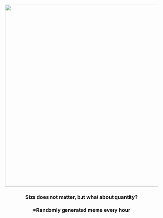 <p align="center">
        <img src="https://i.redd.it/38y6eibkyhv91.jpg" width="600" height="600">
        </p>
        <h3 align="center">Size does not matter, but what about quantity?</h3>
        <h3 align="center">*Randomly generated meme every hour</h3>
    